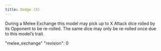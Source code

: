 ```yaml
---
title: Dodge (X)
---
```

During a Melee Exchange this model may pick up to X Attack dice rolled by its Opponent to be re-rolled.
The same dice may only be re-rolled once due to this model’s trait.

"melee_exchange"
"revision": 0